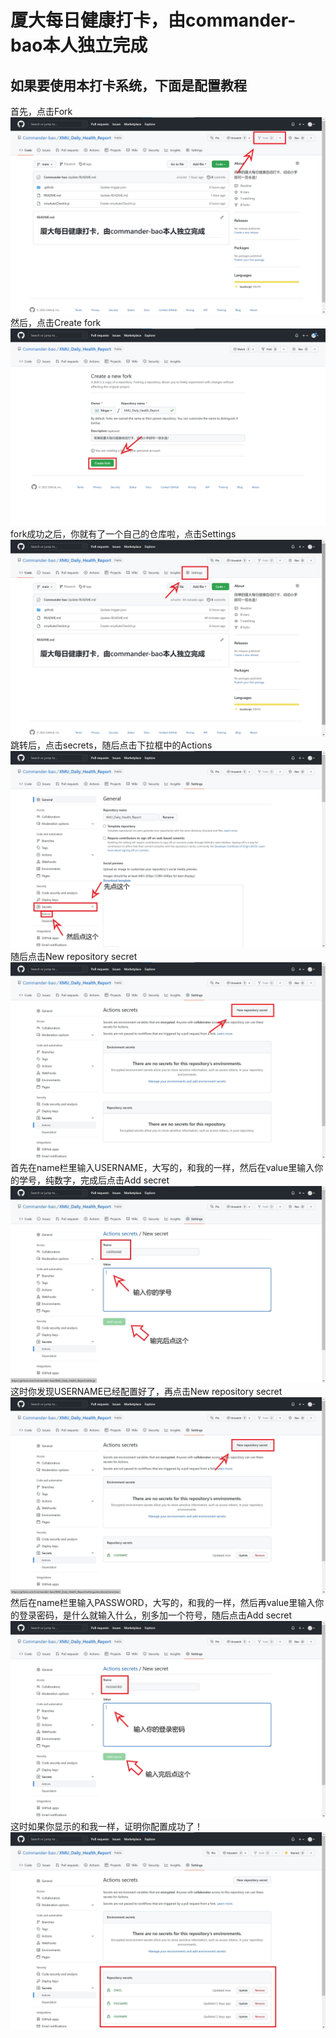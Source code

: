 # 厦大每日健康打卡，由commander-bao本人独立完成

## 如果要使用本打卡系统，下面是配置教程

首先，点击Fork
![](images/clickFork.jpg)
然后，点击Create fork
![](images/fork.jpg)
fork成功之后，你就有了一个自己的仓库啦，点击Settings
![](images/settings.jpg)
跳转后，点击secrets，随后点击下拉框中的Actions
![](images/secrets.jpg)
随后点击New repository secret
![](images/newSecrets.jpg)
首先在name栏里输入USERNAME，大写的，和我的一样，然后在value里输入你的学号，纯数字，完成后点击Add secret
![](images/username.jpg)
这时你发现USERNAME已经配置好了，再点击New repository secret
![](images/newSecrets2.jpg)
然后在name栏里输入PASSWORD，大写的，和我的一样，然后再value里输入你的登录密码，是什么就输入什么，别多加一个符号，随后点击Add secret
![](images/password.jpg)
这时如果你显示的和我一样，证明你配置成功了！
![](images/finish.jpg)
